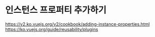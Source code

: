 
# 인스턴스 프로퍼티 추가하기
https://v2.ko.vuejs.org/v2/cookbook/adding-instance-properties.html
https://ko.vuejs.org/guide/reusability/plugins



